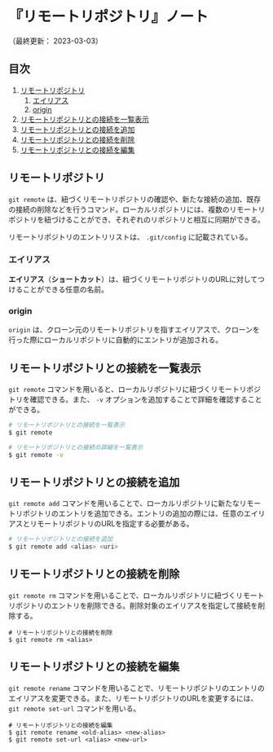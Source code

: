 # 『リモートリポジトリ』ノート

（最終更新： 2023-03-03）


## 目次

1. [リモートリポジトリ](#リモートリポジトリ)
	1. [エイリアス](#エイリアス)
	1. [origin](#origin)
1. [リモートリポジトリとの接続を一覧表示](#リモートリポジトリとの接続を一覧表示)
1. [リモートリポジトリとの接続を追加](#リモートリポジトリとの接続を追加)
1. [リモートリポジトリとの接続を削除](#リモートリポジトリとの接続を削除)
1. [リモートリポジトリとの接続を編集](#リモートリポジトリとの接続を編集)


## リモートリポジトリ

`git remote` は、紐づくリモートリポジトリの確認や、新たな接続の追加、既存の接続の削除などを行うコマンド。ローカルリポジトリには、複数のリモートリポジトリを紐づけることができ、それぞれのリポジトリと相互に同期ができる。

リモートリポジトリのエントリリストは、 `.git/config` に記載されている。

### エイリアス

**エイリアス**（**ショートカット**）は、紐づくリモートリポジトリのURLに対してつけることができる任意の名前。

### origin

`origin` は、クローン元のリモートリポジトリを指すエイリアスで、クローンを行った際にローカルリポジトリに自動的にエントリが追加される。


## リモートリポジトリとの接続を一覧表示

`git remote` コマンドを用いると、ローカルリポジトリに紐づくリモートリポジトリを確認できる。また、 `-v` オプションを追加することで詳細を確認することができる。

```sh
# リモートリポジトリとの接続を一覧表示
$ git remote

# リモートリポジトリとの接続の詳細を一覧表示
$ git remote -v
```


## リモートリポジトリとの接続を追加

`git remote add` コマンドを用いることで、ローカルリポジトリに新たなリモートリポジトリのエントリを追加できる。エントリの追加の際には、任意のエイリアスとリモートリポジトリのURLを指定する必要がある。

```sh
# リモートリポジトリとの接続を追加
$ git remote add <alias> <uri>
```


## リモートリポジトリとの接続を削除

`git remote rm` コマンドを用いることで、ローカルリポジトリに紐づくリモートリポジトリのエントリを削除できる。削除対象のエイリアスを指定して接続を削除する。

```git
# リモートリポジトリとの接続を削除
$ git remote rm <alias>
```


## リモートリポジトリとの接続を編集

`git remote rename` コマンドを用いることで、リモートリポジトリのエントリのエイリアスを変更できる。また、リモートリポジトリのURLを変更するには、 `git remote set-url` コマンドを用いる。

```git
# リモートリポジトリとの接続を編集
$ git remote rename <old-alias> <new-alias>
$ git remote set-url <alias> <new-url>
```
